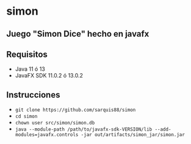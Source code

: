 # simon
## Juego "Simon Dice" hecho en javafx
## Requisitos
* Java 11 ó 13 
* JavaFX SDK 11.0.2 ó 13.0.2
## Instrucciones
* ```git clone https://github.com/sarquis88/simon```
* ```cd simon```
* ```chown user src/simon/simon.db```
* ```java --module-path /path/to/javafx-sdk-VERSION/lib --add-modules=javafx.controls -jar out/artifacts/simon_jar/simon.jar```
